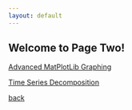 ```yaml
---
layout: default
---
```


## Welcome to Page Two!

[Advanced MatPlotLib Graphing](./M3Graphing.ipynb)

[Time Series Decomposition](./TimeSeries.html)

[back](./)
